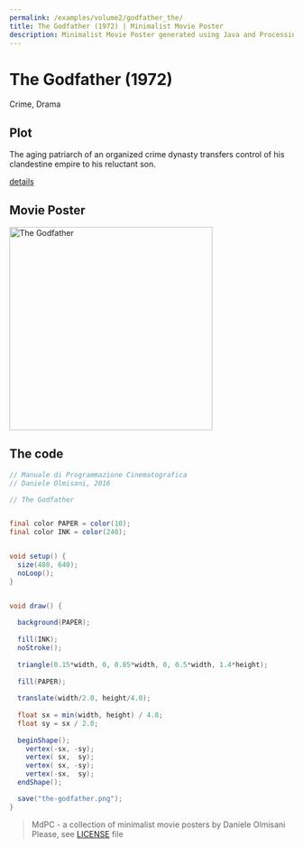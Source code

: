 ```yaml
---
permalink: /examples/volume2/godfather_the/
title: The Godfather (1972) | Minimalist Movie Poster
description: Minimalist Movie Poster generated using Java and Processing.
---
```


# The Godfather (1972)

Crime, Drama

## Plot
The aging patriarch of an organized crime dynasty transfers control of his clandestine empire to his reluctant son.

[details](https://www.imdb.com/title/tt0068646/)

## Movie Poster
<img src="the-godfather.png"  width="360px" title="The Godfather">


## The code
```java
// Manuale di Programmazione Cinematografica
// Daniele Olmisani, 2016

// The Godfather


final color PAPER = color(10);
final color INK = color(240);


void setup() {
  size(480, 640);
  noLoop();
}


void draw() {
  
  background(PAPER);
  
  fill(INK);
  noStroke();
  
  triangle(0.15*width, 0, 0.85*width, 0, 0.5*width, 1.4*height);
  
  fill(PAPER);
  
  translate(width/2.0, height/4.0);
  
  float sx = min(width, height) / 4.8;
  float sy = sx / 2.0;
   
  beginShape();
    vertex(-sx, -sy);
    vertex( sx,  sy);
    vertex( sx, -sy);
    vertex(-sx,  sy);
  endShape();

  save("the-godfather.png");
}
```

> MdPC - a collection of minimalist movie posters
> by Daniele Olmisani
> Please, see [LICENSE](../../../LICENSE) file
